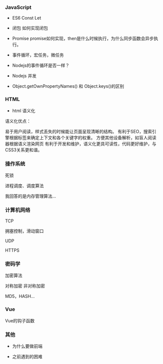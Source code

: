 ### JavaScript

- ES6 Const Let

- 闭包 如何实现闭包

- Promise promise如何实现，then是什么时候执行，为什么同步函数会异步执行。

- 事件循环，宏任务，微任务

- Nodejs的事件循环是否一样？

- Nodejs 并发

- Object.getOwnPropertyNames() 和 Object.keys()的区别

### HTML

- html 语义化

语义化优点：

易于用户阅读，样式丢失的时候能让页面呈现清晰的结构。
有利于SEO，搜索引擎根据标签来确定上下文和各个关键字的权重。
方便其他设备解析，如盲人阅读器根据语义渲染网页
有利于开发和维护，语义化更具可读性，代码更好维护，与CSS3关系更和谐。

### 操作系统

死锁

进程调度、调度算法

我回答的是内存管理算法...

### 计算机网络

TCP

拥塞控制，滑动窗口

UDP

HTTPS

### 密码学

加密算法

对称加密 非对称加密

MD5，HASH...

### Vue

Vue的钩子函数

### 其他

- 为什么要做前端

- 之前遇到的困难
